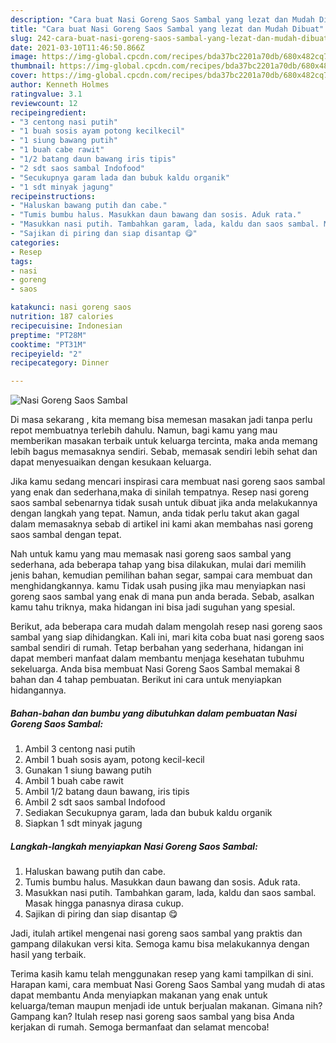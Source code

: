```yaml
---
description: "Cara buat Nasi Goreng Saos Sambal yang lezat dan Mudah Dibuat"
title: "Cara buat Nasi Goreng Saos Sambal yang lezat dan Mudah Dibuat"
slug: 242-cara-buat-nasi-goreng-saos-sambal-yang-lezat-dan-mudah-dibuat
date: 2021-03-10T11:46:50.866Z
image: https://img-global.cpcdn.com/recipes/bda37bc2201a70db/680x482cq70/nasi-goreng-saos-sambal-foto-resep-utama.jpg
thumbnail: https://img-global.cpcdn.com/recipes/bda37bc2201a70db/680x482cq70/nasi-goreng-saos-sambal-foto-resep-utama.jpg
cover: https://img-global.cpcdn.com/recipes/bda37bc2201a70db/680x482cq70/nasi-goreng-saos-sambal-foto-resep-utama.jpg
author: Kenneth Holmes
ratingvalue: 3.1
reviewcount: 12
recipeingredient:
- "3 centong nasi putih"
- "1 buah sosis ayam potong kecilkecil"
- "1 siung bawang putih"
- "1 buah cabe rawit"
- "1/2 batang daun bawang iris tipis"
- "2 sdt saos sambal Indofood"
- "Secukupnya garam lada dan bubuk kaldu organik"
- "1 sdt minyak jagung"
recipeinstructions:
- "Haluskan bawang putih dan cabe."
- "Tumis bumbu halus. Masukkan daun bawang dan sosis. Aduk rata."
- "Masukkan nasi putih. Tambahkan garam, lada, kaldu dan saos sambal. Masak hingga panasnya dirasa cukup."
- "Sajikan di piring dan siap disantap 😋"
categories:
- Resep
tags:
- nasi
- goreng
- saos

katakunci: nasi goreng saos 
nutrition: 187 calories
recipecuisine: Indonesian
preptime: "PT28M"
cooktime: "PT31M"
recipeyield: "2"
recipecategory: Dinner

---
```



![Nasi Goreng Saos Sambal](https://img-global.cpcdn.com/recipes/bda37bc2201a70db/680x482cq70/nasi-goreng-saos-sambal-foto-resep-utama.jpg)

Di masa  sekarang , kita memang bisa memesan masakan jadi tanpa perlu repot membuatnya terlebih dahulu. Namun, bagi kamu yang mau memberikan masakan terbaik untuk keluarga tercinta, maka anda memang lebih bagus memasaknya sendiri. Sebab, memasak sendiri lebih sehat dan dapat menyesuaikan dengan kesukaan keluarga.

Jika kamu sedang mencari inspirasi cara membuat nasi goreng saos sambal yang enak dan sederhana,maka di sinilah tempatnya. Resep nasi goreng saos sambal  sebenarnya tidak susah untuk dibuat jika anda melakukannya dengan langkah yang tepat. Namun, anda tidak perlu takut akan gagal dalam memasaknya 
sebab di artikel ini kami akan membahas nasi goreng saos sambal dengan tepat.  



Nah untuk kamu yang mau memasak nasi goreng saos sambal yang sederhana, ada beberapa tahap yang bisa dilakukan, mulai dari memilih jenis bahan, kemudian pemilihan bahan segar, sampai cara membuat dan menghidangkannya. kamu Tidak usah pusing jika mau menyiapkan nasi goreng saos sambal yang enak di mana pun anda berada. Sebab, asalkan kamu  tahu triknya, maka hidangan ini bisa jadi suguhan yang spesial.

Berikut, ada beberapa cara mudah dalam mengolah resep nasi goreng saos sambal yang siap dihidangkan. Kali ini, mari kita coba buat nasi goreng saos sambal sendiri di rumah. Tetap berbahan yang sederhana, hidangan ini dapat memberi manfaat dalam membantu menjaga kesehatan tubuhmu sekeluarga. Anda bisa membuat Nasi Goreng Saos Sambal memakai 8 bahan dan 4 tahap pembuatan. Berikut ini cara untuk menyiapkan hidangannya.

<!--inarticleads1-->

##### Bahan-bahan dan bumbu yang dibutuhkan dalam pembuatan Nasi Goreng Saos Sambal:

1. Ambil 3 centong nasi putih
1. Ambil 1 buah sosis ayam, potong kecil-kecil
1. Gunakan 1 siung bawang putih
1. Ambil 1 buah cabe rawit
1. Ambil 1/2 batang daun bawang, iris tipis
1. Ambil 2 sdt saos sambal Indofood
1. Sediakan Secukupnya garam, lada dan bubuk kaldu organik
1. Siapkan 1 sdt minyak jagung




<!--inarticleads2-->

##### Langkah-langkah menyiapkan Nasi Goreng Saos Sambal:

1. Haluskan bawang putih dan cabe.
1. Tumis bumbu halus. Masukkan daun bawang dan sosis. Aduk rata.
1. Masukkan nasi putih. Tambahkan garam, lada, kaldu dan saos sambal. Masak hingga panasnya dirasa cukup.
1. Sajikan di piring dan siap disantap 😋




Jadi, itulah artikel mengenai  nasi goreng saos sambal  yang praktis dan gampang dilakukan versi kita. Semoga kamu bisa melakukannya dengan hasil yang terbaik. 

Terima kasih kamu telah menggunakan resep yang kami tampilkan di sini. Harapan kami, cara membuat  Nasi Goreng Saos Sambal yang mudah di atas dapat membantu Anda menyiapkan makanan yang enak untuk keluarga/teman maupun menjadi ide untuk berjualan makanan. Gimana nih? Gampang kan? Itulah resep nasi goreng saos sambal yang bisa Anda kerjakan di rumah. Semoga bermanfaat dan selamat mencoba!

